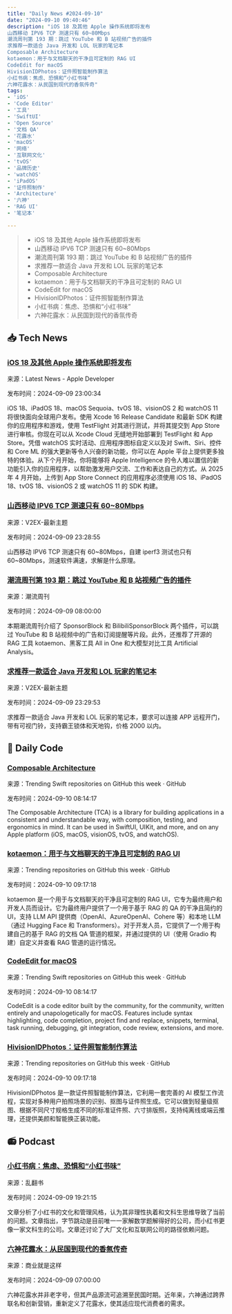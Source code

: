 ```yaml
---
title: "Daily News #2024-09-10"
date: "2024-09-10 09:40:46"
description: "iOS 18 及其他 Apple 操作系统即将发布
山西移动 IPV6 TCP 测速只有 60~80Mbps
潮流周刊第 193 期：跳过 YouTube 和 B 站视频广告的插件
求推荐一款适合 Java 开发和 LOL 玩家的笔记本
Composable Architecture
kotaemon：用于与文档聊天的干净且可定制的 RAG UI
CodeEdit for macOS
HivisionIDPhotos：证件照智能制作算法
小红书病：焦虑、恐惧和“小红书味”
六神花露水：从民国到现代的香氛传奇"
tags: 
- 'iOS'
- 'Code Editor'
- '工具'
- 'SwiftUI'
- 'Open Source'
- '文档 QA'
- '花露水'
- 'macOS'
- '网络'
- '互联网文化'
- 'tvOS'
- '品牌历史'
- 'watchOS'
- 'iPadOS'
- '证件照制作'
- 'Architecture'
- '六神'
- 'RAG UI'
- '笔记本'

---
```


> - iOS 18 及其他 Apple 操作系统即将发布
> - 山西移动 IPV6 TCP 测速只有 60~80Mbps
> - 潮流周刊第 193 期：跳过 YouTube 和 B 站视频广告的插件
> - 求推荐一款适合 Java 开发和 LOL 玩家的笔记本
> - Composable Architecture
> - kotaemon：用于与文档聊天的干净且可定制的 RAG UI
> - CodeEdit for macOS
> - HivisionIDPhotos：证件照智能制作算法
> - 小红书病：焦虑、恐惧和“小红书味”
> - 六神花露水：从民国到现代的香氛传奇

## 📥 Tech News

### [iOS 18 及其他 Apple 操作系统即将发布](https://developer.apple.com/news/?id=utw4yhtp)

来源：Latest News - Apple Developer

发布时间：2024-09-09 23:00:34

iOS 18、iPadOS 18、macOS Sequoia、tvOS 18、visionOS 2 和 watchOS 11 将很快面向全球用户发布。使用 Xcode 16 Release Candidate 和最新 SDK 构建你的应用程序和游戏，使用 TestFlight 对其进行测试，并将其提交到 App Store 进行审核。你现在可以从 Xcode Cloud 无缝地开始部署到 TestFlight 和 App Store。凭借 watchOS 实时活动、应用程序图标自定义以及对 Swift、Siri、控件和 Core ML 的强大更新等令人兴奋的新功能，你可以在 Apple 平台上提供更多独特的体验。从下个月开始，你将能够将 Apple Intelligence 的令人难以置信的新功能引入你的应用程序，以帮助激发用户交流、工作和表达自己的方式。从 2025 年 4 月开始，上传到 App Store Connect 的应用程序必须使用 iOS 18、iPadOS 18、tvOS 18、visionOS 2 或 watchOS 11 的 SDK 构建。

### [山西移动 IPV6 TCP 测速只有 60~80Mbps](https://www.v2ex.com/t/1071462)

来源：V2EX-最新主题

发布时间：2024-09-09 23:28:55

山西移动 IPV6 TCP 测速只有 60~80Mbps，自建 iperf3 测试也只有 60~80Mbps，测速软件满速，求解是什么原理。

### [潮流周刊第 193 期：跳过 YouTube 和 B 站视频广告的插件](https://weekly.tw93.fun/posts/193-%E7%8C%AB%E7%9A%84%E9%99%AA%E4%BC%B4/)

来源：潮流周刊

发布时间：2024-09-09 08:00:00

本期潮流周刊介绍了 SponsorBlock 和 BilibiliSponsorBlock 两个插件，可以跳过 YouTube 和 B 站视频中的广告和订阅提醒等片段。此外，还推荐了开源的 RAG 工具 kotaemon、黑客工具 All in One 和大模型对比工具 Artificial Analysis。

### [求推荐一款适合 Java 开发和 LOL 玩家的笔记本](https://www.v2ex.com/t/1071463)

来源：V2EX-最新主题

发布时间：2024-09-09 23:29:53

求推荐一款适合 Java 开发和 LOL 玩家的笔记本，要求可以连接 APP 远程开门，带有可视门铃，支持霸王锁体和天地钩，价格 2000 以内。

## 💾 Daily Code

### [Composable Architecture](https://github.com/pointfreeco/swift-composable-architecture)

来源：Trending Swift repositories on GitHub this week · GitHub

发布时间：2024-09-10 08:14:17

The Composable Architecture (TCA) is a library for building applications in a consistent and understandable way, with composition, testing, and ergonomics in mind. It can be used in SwiftUI, UIKit, and more, and on any Apple platform (iOS, macOS, visionOS, tvOS, and watchOS).

### [kotaemon：用于与文档聊天的干净且可定制的 RAG UI](https://github.com/Cinnamon/kotaemon)

来源：Trending repositories on GitHub this week · GitHub

发布时间：2024-09-10 09:17:18

kotaemon 是一个用于与文档聊天的干净且可定制的 RAG UI，它专为最终用户和开发人员而设计。它为最终用户提供了一个用于基于 RAG 的 QA 的干净且简约的 UI，支持 LLM API 提供商（OpenAI、AzureOpenAI、Cohere 等）和本地 LLM（通过 Hugging Face 和 Transformers）。对于开发人员，它提供了一个用于构建自己的基于 RAG 的文档 QA 管道的框架，并通过提供的 UI（使用 Gradio 构建）自定义并查看 RAG 管道的运行情况。

### [CodeEdit for macOS](https://github.com/CodeEditApp/CodeEdit)

来源：Trending Swift repositories on GitHub this week · GitHub

发布时间：2024-09-10 08:14:17

CodeEdit is a code editor built by the community, for the community, written entirely and unapologetically for macOS. Features include syntax highlighting, code completion, project find and replace, snippets, terminal, task running, debugging, git integration, code review, extensions, and more.

### [HivisionIDPhotos：证件照智能制作算法](https://github.com/Zeyi-Lin/HivisionIDPhotos)

来源：Trending repositories on GitHub this week · GitHub

发布时间：2024-09-10 09:17:18

HivisionIDPhotos 是一款证件照智能制作算法，它利用一套完善的 AI 模型工作流程，实现对多种用户拍照场景的识别、抠图与证件照生成。它可以做到轻量级抠图、根据不同尺寸规格生成不同的标准证件照、六寸排版照，支持纯离线或端云推理，还提供美颜和智能换正装功能。

## 📻 Podcast

### [小红书病：焦虑、恐惧和“小红书味”](https://www.xiaoyuzhoufm.com/episode/66deda2cee04007d88470996)

来源：乱翻书

发布时间：2024-09-09 19:21:15

文章分析了小红书的文化和管理风格，认为其非理性执着和文科生思维导致了当前的问题。文章指出，字节跳动是目前唯一一家解数学题解得好的公司，而小红书更像一家文科生的公司。文章还讨论了大厂文化和互联网公司的路径依赖问题。

### [六神花露水：从民国到现代的香氛传奇](https://www.xiaoyuzhoufm.com/episode/66ddd506bfd7110df42ae22a)

来源：商业就是这样

发布时间：2024-09-09 07:00:00

六神花露水并非老字号，但其产品源流可追溯至民国时期。近年来，六神通过跨界联名和创新营销，重新定义了花露水，使其适应现代消费者的需求。
